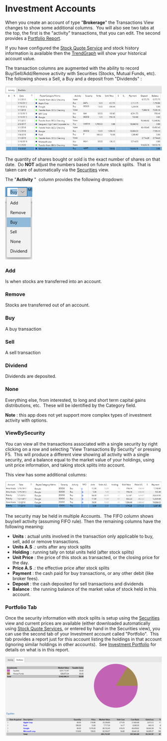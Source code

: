 # Investment Accounts

When you create an account of type "**Brokerage**" the Transactions View changes to show some additional columns.  You will also see two tabs at the top, the first is the "activity" transactions, that you can edit.  The second provides a [Portfolio Report](../Reports/InvestmentPortfolio.md).

If you have configured the [Stock Quote Service](StockQuoteServices.md) and stock history information is available then the [TrendGraph](../Charts/TrendGraph.md) will show your historical account value.

The transaction columns are augmented with the ability to record Buy/Sell/Add/Remove activity with Securities (Stocks, Mutual Funds, etc). The following shows a Sell, a Buy and a deposit from "Dividends" :

![](../Images/Investment%20Accounts.png)

The quantity of shares bought or sold is the exact number of shares on that date.  Do **NOT**  adjust the numbers based on future stock splits.  That is taken care of automatically via the [Securities](../Basics/Securities.md) view. 

The "**Activity** "  column provides the following dropdown:

![](../Images/Investment%20Accounts1.png)

### Add
Is when stocks are transferred into an account.

### Remove
Stocks are transferred out of an account.

### Buy
A buy transaction

### Sell
A sell transaction

### Dividend
Dividends are deposited.

### None
Everything else, from interested, to long and short term capital gains distributions, etc.  These will be identified by the Category field.

**Note** : this app does not yet support more complex types of investment activity with options.

### ViewBySecurity
You can view all the transactions associated with a single security by right clicking on a row and selecting "View Transactions By Security" or pressing F5.  This will produce a different view showing all activity with a single security, and a balance equal to the market value of your holdings, using unit price information, and taking stock splits into account.

This view has some additional columns:

![](../Images/Investment%20Accounts2.png)

The security may be held in multiple Accounts.  The FIFO column shows buy/sell activity (assuming FIFO rule). Then the remaining columns have the following meaning:
* **Units** : actual units involved in      the transaction only applicable to buy, sell, add or remove transactions.
* **Units A.S** .: units after any stock      splits
* **Holding** : running tally on total      units held (after stock splits)
* **Unit Price** : the price of this stock as      transacted, or the closing price for the day.
* **Price A.S** .: the effective price after      stock splits
* **Payment** : the cash paid for buy      transactions, or any other debit (like broker fees).
* **Deposit** : the cash deposited for sell      transactions and dividends
* **Balance** : the running balance of the      market value of stock held in this account.



### Portfolio Tab
Once the security information with stock splits is setup using the [Securities](../Basics/Securities.md) view and current prices are available (either downloaded automatically using [Stock Quote Services](StockQuoteServices.md), or entered by hand in the Securities view), you can use the second tab of your Investment account called "Portfolio".  This tab provides a report just for this account listing the holdings in that account (ignoring similar holdings in other accounts).  See [Investment Portfolio](../Reports/InvestmentPortfolio.md) for details on what is in this report.

![](../Images/Investment%20Accounts3.png)



